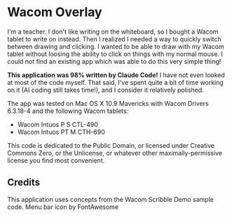 # Wacom Overlay

I'm a teacher. I don't like writing on the whiteboard, so I bought a Wacom tablet to write on instead. Then I realized I needed a way to quickly switch between drawing and clicking. I wanted to be able to draw with my Wacom tablet without loosing the ability to click on things with my normal mouse. I could not find an existing app which was able to do this very simple thing!

**This application was 98% written by Claude Code!** I have not even looked at most of the code myself. That said, I've spent quite a bit of time working on it (AI coding still takes time!), and I consider it relatively polished.

The app was tested on Mac OS X 10.9 Mavericks with Wacom Drivers 6.3.18-4 and the following Wacom tablets:
- Wacom Intuos P S CTL-490
- Wacom Intuos PT M CTH-690

This code is dedicated to the Public Domain, or licensed under Creative Commons Zero, or the Unlicense, or whatever other maximally-permissive license you find most convenient.

## Credits
This application uses concepts from the Wacom Scribble Demo sample code.
Menu bar icon by FontAwesome
